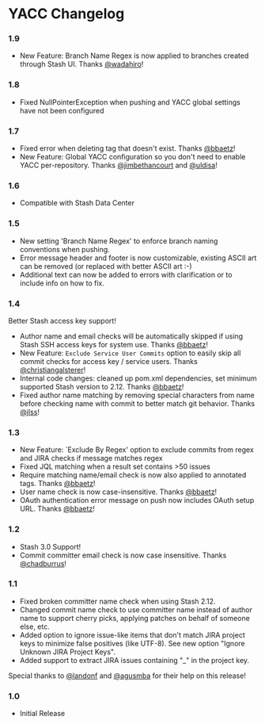 # YACC Changelog

### 1.9

* New Feature: Branch Name Regex is now applied to branches created through Stash UI. Thanks [@wadahiro](https://github.com/wadahiro)!

### 1.8

* Fixed NullPointerException when pushing and YACC global settings have not been configured

### 1.7

* Fixed error when deleting tag that doesn't exist. Thanks [@bbaetz](https://github.com/bbaetz)!
* New Feature: Global YACC configuration so you don't need to enable YACC per-repository. Thanks [@jimbethancourt](https://github.com/jimbethancourt) and [@uldisa](https://github.com/uldisa)!

### 1.6

* Compatible with Stash Data Center

### 1.5 

* New setting 'Branch Name Regex' to enforce branch naming conventions when pushing.
* Error message header and footer is now customizable, existing ASCII art can be removed (or replaced with better ASCII art :-)
* Additional text can now be added to errors with clarification or to include info on how to fix.

### 1.4

Better Stash access key support!

* Author name and email checks will be automatically skipped if using Stash SSH access keys for system use. Thanks [@bbaetz](https://github.com/bbaetz)!
* New Feature: `Exclude Service User Commits` option to easily skip all commit checks for access key / service users. Thanks [@christiangalsterer](https://github.com/christiangalsterer)!
* Internal code changes: cleaned up pom.xml dependencies, set minimum supported Stash version to 2.12. Thanks [@bbaetz](https://github.com/bbaetz)!
* Fixed author name matching by removing special characters from name before checking name with
commit to better match git behavior. Thanks [@jlss](https://github.com/jlss)!

### 1.3

* New Feature: `Exclude By Regex' option to exclude commits from regex and JIRA checks if message matches regex
* Fixed JQL matching when a result set contains >50 issues
* Require matching name/email check is now also applied to annotated tags. Thanks [@bbaetz](https://github.com/bbaetz)!
* User name check is now case-insensitive. Thanks [@bbaetz](https://github.com/bbaetz)!
* OAuth authentication error message on push now includes OAuth setup URL. Thanks [@bbaetz](https://github.com/bbaetz)!

### 1.2

* Stash 3.0 Support!
* Commit committer email check is now case insensitive. Thanks [@chadburrus](https://github.com/chadburrus)!

### 1.1

* Fixed broken committer name check when using Stash 2.12.
* Changed commit name check to use committer name instead of author name to support cherry picks, applying patches on behalf of someone else, etc.
* Added option to ignore issue-like items that don't match JIRA project keys to minimize false positives (like UTF-8). See new option "Ignore Unknown JIRA Project Keys".
* Added support to extract JIRA issues containing "_" in the project key.

Special thanks to [@landonf](https://github.com/landonf) and [@agusmba](https://github.com/agusmba) for their help on this release!

### 1.0

* Initial Release
